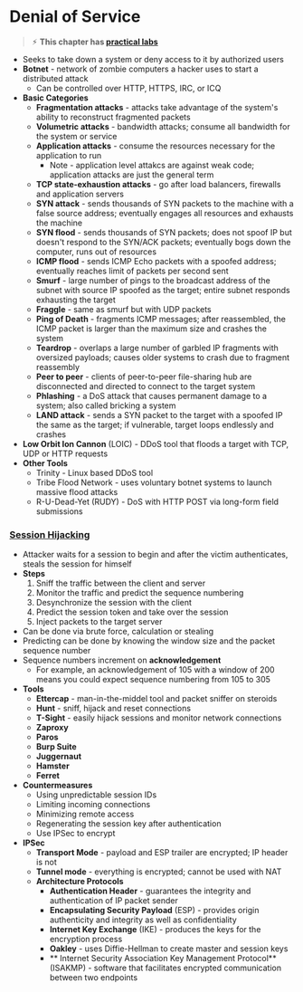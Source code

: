 # Denial of Service

> ⚡︎ **This chapter has [practical labs](https://github.com/Samsar4/Ethical-Hacking-Labs/tree/master/9-Denial-of-Service)**

- Seeks to take down a system or deny access to it by authorized users
- **Botnet** - network of zombie computers a hacker uses to start a distributed attack
  - Can be controlled over HTTP, HTTPS, IRC, or ICQ
- **Basic Categories**
  - **Fragmentation attacks** - attacks take advantage of the system's ability to reconstruct fragmented packets
  - **Volumetric attacks** - bandwidth attacks; consume all bandwidth for the system or service
  - **Application attacks** - consume the resources necessary for the application to run
    - Note - application level attakcs are against weak code; application attacks are just the general term
  - **TCP state-exhaustion attacks** - go after load balancers, firewalls and application servers
  - **SYN attack** - sends thousands of SYN packets to the machine with a false source address; eventually engages all resources and exhausts the machine
  - **SYN flood** - sends thousands of SYN packets; does not spoof IP but doesn't respond to the SYN/ACK packets; eventually bogs down the computer, runs out of resources
  - **ICMP flood** - sends ICMP Echo packets with a spoofed address; eventually reaches limit of packets per second sent
  - **Smurf** - large number of pings to the broadcast address of the subnet with source IP spoofed as the target; entire subnet responds exhausting the target
  - **Fraggle** - same as smurf but with UDP packets
  - **Ping of Death** - fragments ICMP messages; after reassembled, the ICMP packet is larger than the maximum size and crashes the system
  - **Teardrop** - overlaps a large number of garbled IP fragments with oversized payloads; causes older systems to crash due to fragment reassembly
  - **Peer to peer** - clients of peer-to-peer file-sharing hub are disconnected and directed to connect to the target system
  - **Phlashing** - a DoS attack that causes permanent damage to a system; also called bricking a system
  - **LAND attack** - sends a SYN packet to the target with a spoofed IP the same as the target; if vulnerable, target loops endlessly and crashes
- **Low Orbit Ion Cannon** (LOIC) - DDoS tool that floods a target with TCP, UDP or HTTP requests
- **Other Tools**
  - Trinity - Linux based DDoS tool
  - Tribe Flood Network - uses voluntary botnet systems to launch massive flood attacks
  - R-U-Dead-Yet (RUDY) - DoS with HTTP POST via long-form field submissions

### <u>Session Hijacking</u>

- Attacker waits for a session to begin and after the victim authenticates, steals the session for himself
- **Steps**
  1. Sniff the traffic between the client and server
  2. Monitor the traffic and predict the sequence numbering
  3. Desynchronize the session with the client
  4. Predict the session token and take over the session
  5. Inject packets to the target server
- Can be done via brute force, calculation or stealing
- Predicting can be done by knowing the window size and the packet sequence number
- Sequence numbers increment on **acknowledgement**
  - For example, an acknowledgement of 105 with a window of 200 means you could expect sequence numbering from 105 to 305
- **Tools**
  - **Ettercap** - man-in-the-middel tool and packet sniffer on steroids
  - **Hunt** - sniff, hijack and reset connections
  - **T-Sight** - easily hijack sessions and monitor network connections
  - **Zaproxy**
  - **Paros**
  - **Burp Suite**
  - **Juggernaut**
  - **Hamster**
  - **Ferret**
- **Countermeasures**
  - Using unpredictable session IDs
  - Limiting incoming connections
  - Minimizing remote access
  - Regenerating the session key after authentication
  - Use IPSec to encrypt
- **IPSec**
  - **Transport Mode** - payload and ESP trailer are encrypted; IP header is not
  - **Tunnel mode** - everything is encrypted; cannot be used with NAT
  - **Architecture Protocols**
    - **Authentication Header** - guarantees the integrity and authentication of IP packet sender
    - **Encapsulating Security Payload** (ESP) - provides origin authenticity and integrity as well as confidentiality
    - **Internet Key Exchange** (IKE) - produces the keys for the encryption process
    - **Oakley** - uses Diffie-Hellman to create master and session keys
    - ** Internet Security Association Key Management Protocol** (ISAKMP) - software that facilitates encrypted communication between two endpoints
